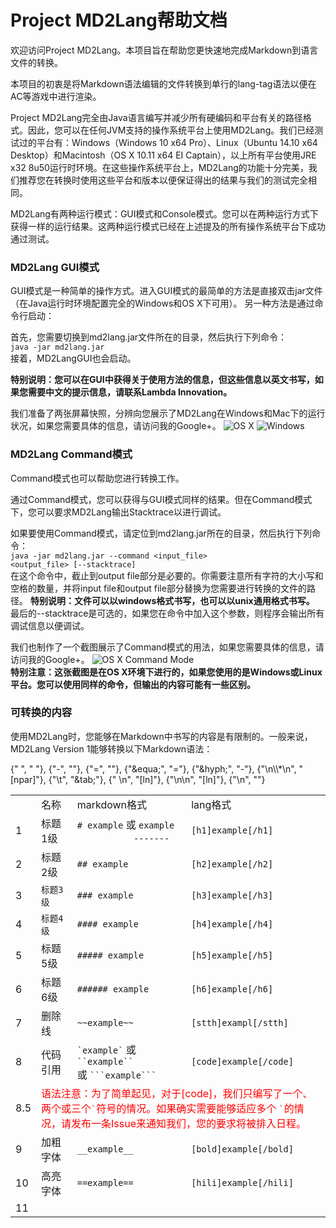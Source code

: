 ﻿# Project MD2Lang帮助文档

欢迎访问Project MD2Lang。本项目旨在帮助您更快速地完成Markdown到语言文件的转换。

本项目的初衷是将Markdown语法编辑的文件转换到单行的lang-tag语法以便在AC等游戏中进行渲染。

Project MD2Lang完全由Java语言编写并减少所有硬编码和平台有关的路径格式。因此，您可以在任何JVM支持的操作系统平台上使用MD2Lang。我们已经测试过的平台有：Windows（Windows 10 x64 Pro）、Linux（Ubuntu 14.10 x64 Desktop）和Macintosh（OS X 10.11 x64 EI Captain），以上所有平台使用JRE x32 8u50运行时环境。在这些操作系统平台上，MD2Lang的功能十分完美，我们推荐您在转换时使用这些平台和版本以便保证得出的结果与我们的测试完全相同。

MD2Lang有两种运行模式：GUI模式和Console模式。您可以在两种运行方式下获得一样的运行结果。这两种运行模式已经在上述提及的所有操作系统平台下成功通过测试。

### MD2Lang GUI模式

GUI模式是一种简单的操作方式。进入GUI模式的最简单的方法是直接双击jar文件（在Java运行时环境配置完全的Windows和OS X下可用）。
另一种方法是通过命令行启动：

首先，您需要切换到md2lang.jar文件所在的目录，然后执行下列命令：<br/>
<code>java -jar md2lang.jar</code><br/>
接着，MD2LangGUI也会启动。

__特别说明：您可以在GUI中获得关于使用方法的信息，但这些信息以英文书写，如果您需要中文的提示信息，请联系Lambda Innovation。__

我们准备了两张屏幕快照，分辨向您展示了MD2Lang在Windows和Mac下的运行状况，如果您需要具体的信息，请访问我的Google+。
![OS X](https://lh5.googleusercontent.com/-KfsOrPSaA-s/VhEnXDiHpYI/AAAAAAAAABc/QNKt2zXkYa0/w495-h575-no/%25E5%25B1%258F%25E5%25B9%2595%25E5%25BF%25AB%25E7%2585%25A7%2B2015-10-04%2B21.19.11.png) 
![Windows](https://lh4.googleusercontent.com/-ViTBJX3NtbU/VhEokoGpfVI/AAAAAAAAABo/eRzT2JqfrRg/w469-h562-no/MD2LangWindowsScreenSnap.PNG)

### MD2Lang Command模式

Command模式也可以帮助您进行转换工作。

通过Command模式，您可以获得与GUI模式同样的结果。但在Command模式下，您可以要求MD2Lang输出Stacktrace以进行调试。

如果要使用Command模式，请定位到md2lang.jar所在的目录，然后执行下列命令：<br/>
<code>java -jar md2lang.jar --command <input_file> <output_file> [--stacktrace]</code><br/>
在这个命令中，截止到output file部分是必要的。你需要注意所有字符的大小写和空格的数量，并将input file和output file部分替换为您需要进行转换的文件的路径。
__特别说明：文件可以以windows格式书写，也可以以unix通用格式书写。__
最后的--stacktrace是可选的，如果您在命令中加入这个参数，则程序会输出所有调试信息以便调试。

我们也制作了一个截图展示了Command模式的用法，如果您需要具体的信息，请访问我的Google+。
![OS X Command Mode](https://lh5.googleusercontent.com/-v5o8JfQRWg4/VhEuZX6-p5I/AAAAAAAAADI/cSTMFAJocg0/w573-h480-no/%25E5%25B1%258F%25E5%25B9%2595%25E5%25BF%25AB%25E7%2585%25A7%2B2015-10-04%2B21.42.23.png)<br/>
__特别注意：这张截图是在OS X环境下进行的，如果您使用的是Windows或Linux平台。您可以使用同样的命令，但输出的内容可能有一些区别。__

### 可转换的内容

使用MD2Lang时，您能够在Markdown中书写的内容是有限制的。一般来说，MD2Lang Version 1能够转换以下Markdown语法：
<table>
    <th>
        <td>名称</td>
        <td>markdown格式</td>
        <td>lang格式</td>
    </th>
    <tr>
        <td>1</td>
        <td>标题1级</td>
        <td>
            <code># example</code> 或 <code>example</code>
            <br/>&nbsp;&nbsp;&nbsp;&nbsp;&nbsp;&nbsp;&nbsp;&nbsp;&nbsp;&nbsp;&nbsp;&nbsp;&nbsp;&nbsp;&nbsp;&nbsp;&nbsp;&nbsp;&nbsp;&nbsp;&nbsp;<code>-------</code>
        </td>
        <td><code>[h1]example[/h1]</code></td>
    </tr>
    <tr>
        <td>2</td>
        <td>标题2级</td>
        <td><code>## example<code></td>
        <td><code>[h2]example[/h2]</code></td>
    </tr>
    <tr>
        <td>3</td>
        <td><code>标题3级</code></td>
        <td><code>### example</code></td>
        <td><code>[h3]example[/h3]</code></td>
    </tr>
    <tr>
        <td>4</td>
        <td><code>标题4级</code></td>
        <td><code>#### example</code></td>
        <td><code>[h4]example[/h4]</code></td>
    </tr>
    <tr>
        <td>5</td>
        <td>标题5级</td>
        <td><code>##### example</code></td>
        <td><code>[h5]example[/h5]</code></td>
    </tr>
    <tr>
        <td>6</td>
        <td>标题6级</td>
        <td><code>###### example</code></td>
        <td><code>[h6]example[/h6]</code></td>
    </tr>
    <tr>
        <td>7</td>
        <td>删除线</td>
        <td><code>~~example~~</code></td>
        <td><code>[stth]exampl[/stth]</code></td>
    </tr>
    <tr>
        <td>8</td>
        <td>代码引用</td>
        <td><code>`example`</code> 或 <code>``example``</code><br/>或 <code>```example```</code></td>
        <td><code>[code]example[/code]</code></td>
    </tr>
    <tr>
        <td>8.5</td>
        <td colspan="3"><font color="red">
            语法注意：为了简单起见，对于[code]，我们只编写了一个、两个或三个<code>`</code>符号的情况。如果确实需要能够适应多个 <code>`</code>的情况，请发布一条Issue来通知我们，您的要求将被排入日程。
        </font></td>
    </tr>
    <tr>
        <td>9</td>
        <td>加粗字体</td>
        <td><code>__example__</code></td>
        <td><code>[bold]example[/bold]</code></td>
    </tr>
    <tr>
        <td>10</td>
        <td>高亮字体</td>
        <td><code>==example==</code></td>
        <td><code>[hili]example[/hili]</code></td>
    </tr>
    {"&nbsp;", " "},
			{"-", ""},
			{"=", ""},
			{"&equa;", "="},
			{"&hyph;", "-"},
			{"\n\\*\n", "[npar]"},
			{"\t", "&tab;"},
			{"  \n", "[ln]"},
			{"\n\n", "[ln]"},
			{"\n", ""}
    <tr>
        <td>11</td>
        <td></td>
    </tr>
</table>
